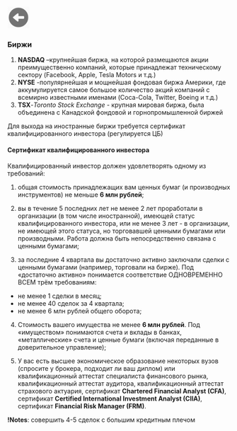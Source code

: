 <a href=./README.md><img src="../img/back.jpg" width="50" height="50" /></a>
### Биржи
1. **NASDAQ** –крупнейшая биржа, на которой размещаются акции преимущественно компаний, которые принадлежат техническому сектору (Facebook, Apple, Tesla Motors и т.д.)
2. **NYSE** -популярнейшая и мощнейшая фондовая биржа Америки, где аккумулируется самое большое количество акций компаний с всемирно известными именами (Coca-Cola, Twitter, Boeing и т.д.)
3. **TSX**-*Toronto Stock Exchange* - крупная мировая биржа, была объединена с Канадской фондовой и горнопромышленной биржей

Для выхода на иностранные биржи требуется сертификат квалифицированного инвестора (регулируется ЦБ)

#### Сертификат квалифицированного инвестора
Квалифицированный инвестор должен удовлетворять одному из требований: 

1. общая стоимость принадлежащих вам ценных бумаг (и производных инструментов) не меньше **6 млн рублей**; 

2. вы в течение 5 последних лет не менее 2 лет проработали в организации (в том числе иностранной), имеющей статус квалифицированного инвестора, или не менее 3 лет - в организации, не имеющей этого статуса, но торговавшей ценными бумагами или производными. Работа должна быть непосредственно связана с ценными бумагами; 

3. за последние 4 квартала вы достаточно активно заключали сделки с ценными бумагами (например, торговали на бирже). Под «достаточно активно» понимается соответствие ОДНОВРЕМЕННО ВСЕМ трём требованиям: 
- не менее 1 сделки в месяц; 
- не менее 40 сделок за 4 квартала; 
- не менее 6 млн рублей общего оборота; 

4. Стоимость вашего имущества не менее **6 млн рублей**. Под «имуществом» понимаются счета и вклады в банках, «металлические» счета и ценные бумаги (включая переданные в доверительное управление); 

5. У вас есть высшее экономическое образование некоторых вузов (спросите у брокера, подходит ли ваш диплом) или квалификационный аттестат специалиста финансового рынка, квалификационный аттестат аудитора, квалификационный аттестат страхового актуария, сертификат **Chartered Financial Analyst (CFA)**, сертификат **Certified International Investment Analyst (CIIA)**, сертификат **Financial Risk Manager (FRM)**. 

**!Notes**: совершить 4-5 сделок с большим кредитным плечом
